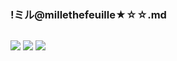 ### !ミル@millethefeuille★☆☆.md
![]()

![](https://pbs.twimg.com/media/D7Jb_L9VUAAD_sL.jpg)
![](https://pbs.twimg.com/media/D7j_S1BV4AEmzpk.jpg)
![](https://pbs.twimg.com/media/D7JcBBjUcAEIztw.jpg)
